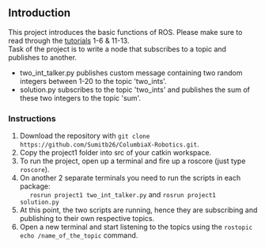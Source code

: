 ## Introduction
This project introduces the basic functions of ROS.
Please make sure to read through the [tutorials](http://wiki.ros.org/ROS/Tutorials) 1-6 & 11-13.<br />
Task of the project is to write a node that subscribes to a topic and publishes to another.

- two_int_talker.py publishes custom message containing two random integers between 1-20 to the topic 'two_ints'.
- solution.py subscribes to the topic 'two_ints' and publishes the sum of these two integers to the topic 'sum'.

### Instructions
1. Download the repository with `git clone https://github.com/Sumitb26/ColumbiaX-Robotics.git`.
2. Copy the project1 folder into src of your catkin workspace.
3. To run the project, open up a terminal and fire up a roscore (just type `roscore`).
4. On another 2 separate terminals you need to run the scripts in each package: <br />
&nbsp;&nbsp;&nbsp;&nbsp;&nbsp;`rosrun project1 two_int_talker.py` and `rosrun project1 solution.py`
5. At this point, the two scripts are running, hence they are subscribing and publishing to their own respective topics.
6. Open a new terminal and start listening to the topics using the `rostopic echo /name_of_the_topic` command.

